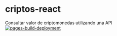 # criptos-react
Consultar valor de criptomonedas utilizando una API
[![pages-build-deployment](https://github.com/AGCG1991/criptos-react/actions/workflows/pages/pages-build-deployment/badge.svg)](https://github.com/AGCG1991/criptos-react/actions/workflows/pages/pages-build-deployment)

